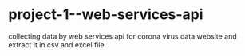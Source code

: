 # project-1--web-services-api
collecting data by web services api for corona virus data website and extract it in csv and excel file.
